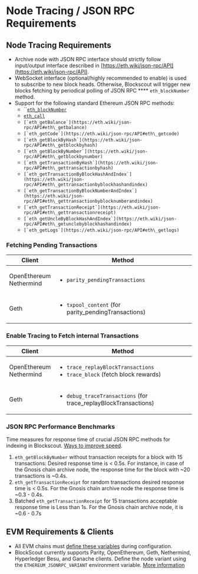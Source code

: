 # Node Tracing / JSON RPC Requirements

## Node Tracing Requirements

* Archive node with JSON RPC interface should strictly follow input/output interface described in [https://eth.wiki/json-rpc/API](https://eth.wiki/json-rpc/API).
* WebSocket interface (optional/highly recommended to enable) is used to subscribe to new block heads. Otherwise, Blockscout will trigger new blocks fetching by periodical polling of JSON RPC **** `eth_blockNumber` method.
* Support for the following standard Ethereum JSON RPC methods:&#x20;
  * ``[`eth_blockNumber`](https://eth.wiki/json-rpc/API#eth\_blocknumber)
  * [ `eth_call`](https://eth.wiki/json-rpc/API#eth\_call)
  * ``[`eth_getBalance`](https://eth.wiki/json-rpc/API#eth\_getbalance)``
  * ``[`eth_getCode`](https://eth.wiki/json-rpc/API#eth\_getcode)``
  * ``[`eth_getBlockByHash`](https://eth.wiki/json-rpc/API#eth\_getblockbyhash)``
  * ``[`eth_getBlockByNumber`](https://eth.wiki/json-rpc/API#eth\_getblockbynumber)``
  * ``[`eth_getTransactionByHash`](https://eth.wiki/json-rpc/API#eth\_gettransactionbyhash)``
  * ``[`eth_getTransactionByBlockHashAndIndex`](https://eth.wiki/json-rpc/API#eth\_gettransactionbyblockhashandindex)``
  * ``[`eth_getTransactionByBlockNumberAndIndex`](https://eth.wiki/json-rpc/API#eth\_gettransactionbyblocknumberandindex)``
  * ``[`eth_getTransactionReceipt`](https://eth.wiki/json-rpc/API#eth\_gettransactionreceipt)``
  * ``[`eth_getUncleByBlockHashAndIndex`](https://eth.wiki/json-rpc/API#eth\_getunclebyblockhashandindex)``
  * ``[`eth_getLogs`](https://eth.wiki/json-rpc/API#eth\_getlogs)``

### **Fetching Pending Transactions**

| Client                            | Method                                                                         |
| --------------------------------- | ------------------------------------------------------------------------------ |
| <p>OpenEthereum<br>Nethermind</p> | <ul><li><code>parity_pendingTransactions</code></li></ul>                      |
| Geth                              | <ul><li><code>txpool_content</code> (for parity_pendingTransactions)</li></ul> |

### Enable Tracing to Fetch internal Transactions

| Client                            | Method                                                                                                              |
| --------------------------------- | ------------------------------------------------------------------------------------------------------------------- |
| <p>OpenEthereum<br>Nethermind</p> | <ul><li><code>trace_replayBlockTransactions</code></li><li><code>trace_block</code> (fetch block rewards)</li></ul> |
| Geth                              | <ul><li><code>debug_traceTransactions</code>  (for trace_replayBlockTransactions)</li></ul>                         |

### JSON RPC Performance Benchmarks

Time measures for response time of crucial JSON RPC methods for indexing in Blockscout. [Ways to improve speed](../developer-faqs/how-do-i-speed-up-my-hosted-blockscout-instance.md).

1. `eth_getBlockByNumber` without transaction receipts for a block with 15 transactions:  Desired response time is < 0.5s. For instance, in case of the Gnosis chain archive node, the response time for the block with \~20 transactions is \~0.4s.
2. `eth_getTransactionReceipt` for random transactions desired response time is < 0.5s. For the Gnosis chain archive node the response time is \~0.3 - 0.4s.
3. Batched `eth_getTransactionReceipt` for 15 transactions acceptable response time is Less than 1s. For the Gnosis chain archive node, it is \~0.6 - 0.7s

## EVM Requirements & Clients

* All EVM chains must [define these variables](deployment-differences-between-chains.md) during configuration.&#x20;
* BlockScout currently supports Parity, OpenEthereum, Geth, Nethermind, Hyperledger Besu, and Ganache clients. Define the node variant using the `ETHEREUM_JSONRPC_VARIANT` environment variable. [More information](client-settings-parity-geth-ganache.md)
